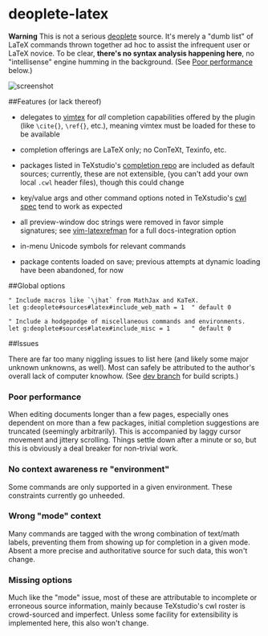 deoplete-latex
==============

**Warning**
This is not a serious [deoplete][1] source. It's merely a "dumb list" of LaTeX
commands thrown together ad hoc to assist the infrequent user or LaTeX novice.
To be clear, **there's no syntax analysis happening here**, no "intellisense"
engine humming in the background. (See [Poor performance](#poor-performance)
below.)

[1]: https://github.com/Shougo/deoplete.nvim


![screenshot](https://cloud.githubusercontent.com/assets/12665556/22585211/7d79bfe4-e9ab-11e6-81d6-258cd598e7ee.png)

##Features (or lack thereof)

* delegates to [vimtex][2] for *all* completion capabilities offered by the
  plugin (like `\cite{}`, `\ref{}`, etc.), meaning vimtex must be loaded for
  these to be available

* completion offerings are LaTeX only; no ConTeXt, Texinfo, etc.

* packages listed in TeXstudio's [completion repo][3] are included as default
  sources; currently, these are not extensible, (you can't add your own local
  `.cwl` header files), though this could change

* key/value args and other command options noted in TeXstudio's [cwl spec][4]
  tend to work as expected

* all preview-window doc strings were removed in favor simple signatures; see
  [vim-latexrefman][5] for a full docs-integration option

* in-menu Unicode symbols for relevant commands

* package contents loaded on save; previous attempts at dynamic loading have
  been abandoned, for now

[2]: https://github.com/lervag/vimtex
[3]: https://sourceforge.net/p/texstudio/hg/ci/default/tree/completion/
[4]: http://texstudio.sourceforge.net/manual/current/usermanual_en.html#CWLDESCRIPTION
[5]: https://github.com/poppyschmo/vim-latexrefman


##Global options
```vim
" Include macros like `\jhat` from MathJax and KaTeX.
let g:deoplete#sources#latex#include_web_math = 1  " default 0

" Include a hodgepodge of miscellaneous commands and environments.
let g:deoplete#sources#latex#include_misc = 1      " default 0
```

##Issues

There are far too many niggling issues to list here (and likely some major
unknown unknowns, as well). Most can safely be attributed to the author's
overall lack of computer knowhow. (See [dev branch][6] for build scripts.)

### Poor performance
When editing documents longer than a few pages, especially ones dependent on
more than a few packages, initial completion suggestions are truncated
(seemingly arbitrarily). This is accompanied by laggy cursor movement and
jittery scrolling. Things settle down after a minute or so, but this is
obviously a deal breaker for non-trivial work.

### No context awareness re "environment"
Some commands are only supported in a given environment. These constraints
currently go unheeded.

### Wrong "mode" context
Many commands are tagged with the wrong combination of text/math labels,
preventing them from showing up for completion in a given mode. Absent a
more precise and authoritative source for such data, this won't change.

### Missing options
Much like the "mode" issue, most of these are attributable to incomplete or
erroneous source information, mainly because TeXstudio's cwl roster is
crowd-sourced and imperfect. Unless some facility for extensibility is
implemented here, this also won't change.

[6]: https://github.com/poppyschmo/deoplete-latex/tree/dev
